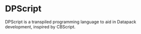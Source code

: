 # DPScript

DPScript is a transpiled programming language to aid in Datapack development,
inspired by CBScript.
